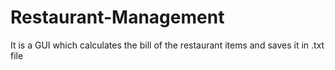 # Restaurant-Management
It is a GUI which calculates the bill of the restaurant items and saves it in .txt file

